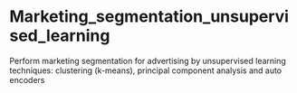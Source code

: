 # Marketing_segmentation_unsupervised_learning
Perform marketing segmentation for advertising by unsupervised learning techniques: clustering (k-means), principal component analysis and auto encoders
